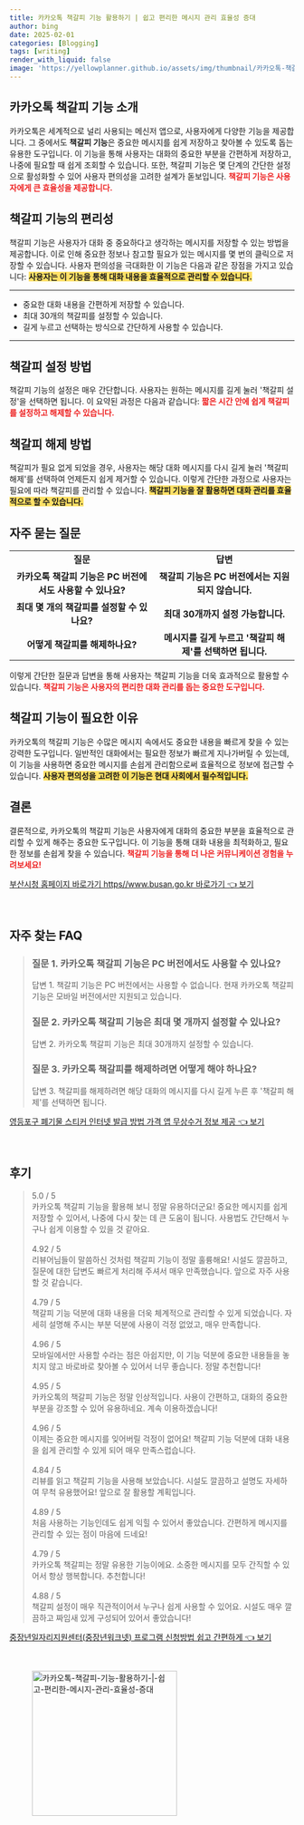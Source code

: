 ```yaml
---
title: 카카오톡 책갈피 기능 활용하기 | 쉽고 편리한 메시지 관리 효율성 증대
author: bing
date: 2025-02-01
categories: [Blogging]
tags: [writing]
render_with_liquid: false
image: 'https://yellowplanner.github.io/assets/img/thumbnail/카카오톡-책갈피-기능-활용하기-|-쉽고-편리한-메시지-관리-효율성-증대.webp'
---
```



<h2 id='카카오톡_책갈피_기능_소개'>카카오톡 책갈피 기능 소개</h2>

<p>카카오톡은 세계적으로 널리 사용되는 메신저 앱으로, 사용자에게 다양한 기능을 제공합니다. 그 중에서도 <b>책갈피 기능</b>은 중요한 메시지를 쉽게 저장하고 찾아볼 수 있도록 돕는 유용한 도구입니다. 이 기능을 통해 사용자는 대화의 중요한 부분을 간편하게 저장하고, 나중에 필요할 때 쉽게 조회할 수 있습니다. 또한, 책갈피 기능은 몇 단계의 간단한 설정으로 활성화할 수 있어 사용자 편의성을 고려한 설계가 돋보입니다. <b><span style="color: #ee2323;">책갈피 기능은 사용자에게 큰 효율성을 제공합니다.</span></b></p>

<h2 id='책갈피_기능의_편리성'>책갈피 기능의 편리성</h2>

<p>책갈피 기능은 사용자가 대화 중 중요하다고 생각하는 메시지를 저장할 수 있는 방법을 제공합니다. 이로 인해 중요한 정보나 참고할 필요가 있는 메시지를 몇 번의 클릭으로 저장할 수 있습니다. 사용자 편의성을 극대화한 이 기능은 다음과 같은 장점을 가지고 있습니다: <b><span style="background-color: #ffe066;">사용자는 이 기능을 통해 대화 내용을 효율적으로 관리할 수 있습니다.</span></b></p>

<hr />

<ul>
    <li>중요한 대화 내용을 간편하게 저장할 수 있습니다.</li>
    <li>최대 30개의 책갈피를 설정할 수 있습니다.</li>
    <li>길게 누르고 선택하는 방식으로 간단하게 사용할 수 있습니다.</li>
</ul>

<hr />

<h2 id='책갈피_설정_방법'>책갈피 설정 방법</h2>

<p>책갈피 기능의 설정은 매우 간단합니다. 사용자는 원하는 메시지를 길게 눌러 '책갈피 설정'을 선택하면 됩니다. 이 요약된 과정은 다음과 같습니다: <b><span style="color: #ee2323;">짧은 시간 안에 쉽게 책갈피를 설정하고 해제할 수 있습니다.</span></b></p>

<h2 id='책갈피_해제_방법'>책갈피 해제 방법</h2>

<p>책갈피가 필요 없게 되었을 경우, 사용자는 해당 대화 메시지를 다시 길게 눌러 '책갈피 해제'를 선택하여 언제든지 쉽게 제거할 수 있습니다. 이렇게 간단한 과정으로 사용자는 필요에 따라 책갈피를 관리할 수 있습니다. <b><span style="background-color: #ffe066;">책갈피 기능을 잘 활용하면 대화 관리를 효율적으로 할 수 있습니다.</span></b></p>

<h2 id='자주_묻는_질문'>자주 묻는 질문</h2>

<table>
    <tr>
        <td style="text-align: center; height: 17px;"><b>질문</b></td>
        <td style="text-align: center; height: 17px;"><b>답변</b></td>
    </tr>
    <tr>
        <td style="text-align: center; height: 17px;"><b>카카오톡 책갈피 기능은 PC 버전에서도 사용할 수 있나요?</b></td>
        <td style="text-align: center; height: 17px;"><b>책갈피 기능은 PC 버전에서는 지원되지 않습니다.</b></td>
    </tr>
    <tr>
        <td style="text-align: center; height: 17px;"><b>최대 몇 개의 책갈피를 설정할 수 있나요?</b></td>
        <td style="text-align: center; height: 17px;"><b>최대 30개까지 설정 가능합니다.</b></td>
    </tr>
    <tr>
        <td style="text-align: center; height: 17px;"><b>어떻게 책갈피를 해제하나요?</b></td>
        <td style="text-align: center; height: 17px;"><b>메시지를 길게 누르고 '책갈피 해제'를 선택하면 됩니다.</b></td>
    </tr>
</table>

<p>이렇게 간단한 질문과 답변을 통해 사용자는 책갈피 기능을 더욱 효과적으로 활용할 수 있습니다. <b><span style="color: #ee2323;">책갈피 기능은 사용자의 편리한 대화 관리를 돕는 중요한 도구입니다.</span></b></p>

<h2 id='책갈피_기능이_필요한_이유'>책갈피 기능이 필요한 이유</h2>

<p>카카오톡의 책갈피 기능은 수많은 메시지 속에서도 중요한 내용을 빠르게 찾을 수 있는 강력한 도구입니다. 일반적인 대화에서는 필요한 정보가 빠르게 지나가버릴 수 있는데, 이 기능을 사용하면 중요한 메시지를 손쉽게 관리함으로써 효율적으로 정보에 접근할 수 있습니다. <b><span style="background-color: #ffe066;">사용자 편의성을 고려한 이 기능은 현대 사회에서 필수적입니다.</span></b></p>

<h2 id='결론'>결론</h2>

<p>결론적으로, 카카오톡의 책갈피 기능은 사용자에게 대화의 중요한 부분을 효율적으로 관리할 수 있게 해주는 중요한 도구입니다. 이 기능을 통해 대화 내용을 최적화하고, 필요한 정보를 손쉽게 찾을 수 있습니다. <b><span style="color: #ee2323;">책갈피 기능을 통해 더 나은 커뮤니케이션 경험을 누려보세요!</span></b></p>


<p><a class="click-button" title="부산시청 홈페이지 바로가기 https//www.busan.go.kr 바로가기" href="https://yellowplanner.github.io/posts/%EB%B6%80%EC%82%B0%EC%8B%9C%EC%B2%AD-%ED%99%88%ED%8E%98%EC%9D%B4%EC%A7%80-%EB%B0%94%EB%A1%9C%EA%B0%80%EA%B8%B0-httpswww.busan.go.kr-%EB%B0%94%EB%A1%9C%EA%B0%80%EA%B8%B0/" rel="dofollow">부산시청 홈페이지 바로가기 https//www.busan.go.kr 바로가기 👈 보기</a></p><br>
<h2 id='자주_찾는_FAQ'>자주 찾는 FAQ</h2>
<div itemscope="" itemtype="https://schema.org/FAQPage"> 
<blockquote> 
<div itemscope="" itemprop="mainEntity" itemtype="https://schema.org/Question"> 
<h3 itemprop="name">질문 1. 카카오톡 책갈피 기능은 PC 버전에서도 사용할 수 있나요?</h3> 
<div itemscope="" itemprop="acceptedAnswer" itemtype="https://schema.org/Answer"> 
<span itemprop="text"> 
<p>답변 1. 책갈피 기능은 PC 버전에서는 사용할 수 없습니다. 현재 카카오톡 책갈피 기능은 모바일 버전에서만 지원되고 있습니다.</p> 
</span> </div> 

<p></div> </p>

<div itemscope="" itemprop="mainEntity" itemtype="https://schema.org/Question"> 
<h3 itemprop="name">질문 2. 카카오톡 책갈피 기능은 최대 몇 개까지 설정할 수 있나요?</h3> 
<div itemscope="" itemprop="acceptedAnswer" itemtype="https://schema.org/Answer"> 
<span itemprop="text"> 
<p>답변 2. 카카오톡 책갈피 기능은 최대 30개까지 설정할 수 있습니다.</p> 
</span> </div> 

<p></div> </p>

<div itemscope="" itemprop="mainEntity" itemtype="https://schema.org/Question"> 
<h3 itemprop="name">질문 3. 카카오톡 책갈피를 해제하려면 어떻게 해야 하나요?</h3> 
<div itemscope="" itemprop="acceptedAnswer" itemtype="https://schema.org/Answer"> 
<span itemprop="text"> 
<p>답변 3. 책갈피를 해제하려면 해당 대화의 메시지를 다시 길게 누른 후 '책갈피 해제'를 선택하면 됩니다.</p> 
</span> </div> 

<p></div> 
</blockquote> 
</div></p>
<p><a class="click-button" title="영등포구 폐기물 스티커 인터넷 발급 방법 가격 앱 무상수거 정보 제공" href="https://yellowplanner.github.io/posts/%EC%98%81%EB%93%B1%ED%8F%AC%EA%B5%AC-%ED%8F%90%EA%B8%B0%EB%AC%BC-%EC%8A%A4%ED%8B%B0%EC%BB%A4-%EC%9D%B8%ED%84%B0%EB%84%B7-%EB%B0%9C%EA%B8%89-%EB%B0%A9%EB%B2%95-%EA%B0%80%EA%B2%A9-%EC%95%B1-%EB%AC%B4%EC%83%81%EC%88%98%EA%B1%B0-%EC%A0%95%EB%B3%B4-%EC%A0%9C%EA%B3%B5/" rel="dofollow">영등포구 폐기물 스티커 인터넷 발급 방법 가격 앱 무상수거 정보 제공 👈 보기</a></p><br>
<h2 id='후기'>후기</h2>
<div itemscope itemtype="https://schema.org/Product">
  <blockquote>
  <div itemprop="review" itemscope itemtype="https://schema.org/Review">
      <div itemprop="reviewRating" itemscope itemtype="https://schema.org/Rating"> <span itemprop="ratingValue">5.0</span> / <span itemprop="bestRating">5</span> </div>
      <span itemprop="reviewBody">카카오톡 책갈피 기능을 활용해 보니 정말 유용하더군요! 중요한 메시지를 쉽게 저장할 수 있어서, 나중에 다시 찾는 데 큰 도움이 됩니다. 사용법도 간단해서 누구나 쉽게 이용할 수 있을 것 같아요.</span>
  </div>
  <br>
  <div itemprop="review" itemscope itemtype="https://schema.org/Review">
      <div itemprop="reviewRating" itemscope itemtype="https://schema.org/Rating"> <span itemprop="ratingValue">4.92</span> / <span itemprop="bestRating">5</span> </div>
      <span itemprop="reviewBody">리뷰어님들이 말씀하신 것처럼 책갈피 기능이 정말 훌륭해요! 시설도 깔끔하고, 질문에 대한 답변도 빠르게 처리해 주셔서 매우 만족했습니다. 앞으로 자주 사용할 것 같습니다.</span>
  </div>
  <br>
  <div itemprop="review" itemscope itemtype="https://schema.org/Review">
      <div itemprop="reviewRating" itemscope itemtype="https://schema.org/Rating"> <span itemprop="ratingValue">4.79</span> / <span itemprop="bestRating">5</span> </div>
      <span itemprop="reviewBody">책갈피 기능 덕분에 대화 내용을 더욱 체계적으로 관리할 수 있게 되었습니다. 자세히 설명해 주시는 부분 덕분에 사용이 걱정 없었고, 매우 만족합니다.</span>
  </div>
  <br>
  <div itemprop="review" itemscope itemtype="https://schema.org/Review">
      <div itemprop="reviewRating" itemscope itemtype="https://schema.org/Rating"> <span itemprop="ratingValue">4.96</span> / <span itemprop="bestRating">5</span> </div>
      <span itemprop="reviewBody">모바일에서만 사용할 수라는 점은 아쉽지만, 이 기능 덕분에 중요한 내용들을 놓치지 않고 바로바로 찾아볼 수 있어서 너무 좋습니다. 정말 추천합니다!</span>
  </div>
  <br>
  <div itemprop="review" itemscope itemtype="https://schema.org/Review">
      <div itemprop="reviewRating" itemscope itemtype="https://schema.org/Rating"> <span itemprop="ratingValue">4.95</span> / <span itemprop="bestRating">5</span> </div>
      <span itemprop="reviewBody">카카오톡의 책갈피 기능은 정말 인상적입니다. 사용이 간편하고, 대화의 중요한 부분을 강조할 수 있어 유용하네요. 계속 이용하겠습니다!</span>
  </div>
  <br>
  <div itemprop="review" itemscope itemtype="https://schema.org/Review">
      <div itemprop="reviewRating" itemscope itemtype="https://schema.org/Rating"> <span itemprop="ratingValue">4.96</span> / <span itemprop="bestRating">5</span> </div>
      <span itemprop="reviewBody">이제는 중요한 메시지를 잊어버릴 걱정이 없어요! 책갈피 기능 덕분에 대화 내용을 쉽게 관리할 수 있게 되어 매우 만족스럽습니다.</span>
  </div>
  <br>
  <div itemprop="review" itemscope itemtype="https://schema.org/Review">
      <div itemprop="reviewRating" itemscope itemtype="https://schema.org/Rating"> <span itemprop="ratingValue">4.84</span> / <span itemprop="bestRating">5</span> </div>
      <span itemprop="reviewBody">리뷰를 읽고 책갈피 기능을 사용해 보았습니다. 시설도 깔끔하고 설명도 자세하여 무척 유용했어요! 앞으로 잘 활용할 계획입니다.</span>
  </div>
  <br>
  <div itemprop="review" itemscope itemtype="https://schema.org/Review">
      <div itemprop="reviewRating" itemscope itemtype="https://schema.org/Rating"> <span itemprop="ratingValue">4.89</span> / <span itemprop="bestRating">5</span> </div>
      <span itemprop="reviewBody">처음 사용하는 기능인데도 쉽게 익힐 수 있어서 좋았습니다. 간편하게 메시지를 관리할 수 있는 점이 마음에 드네요!</span>
  </div>
  <br>
  <div itemprop="review" itemscope itemtype="https://schema.org/Review">
      <div itemprop="reviewRating" itemscope itemtype="https://schema.org/Rating"> <span itemprop="ratingValue">4.79</span> / <span itemprop="bestRating">5</span> </div>
      <span itemprop="reviewBody">카카오톡 책갈피는 정말 유용한 기능이에요. 소중한 메시지를 모두 간직할 수 있어서 항상 행복합니다. 추천합니다!</span>
  </div>
  <br>
  <div itemprop="review" itemscope itemtype="https://schema.org/Review">
      <div itemprop="reviewRating" itemscope itemtype="https://schema.org/Rating"> <span itemprop="ratingValue">4.88</span> / <span itemprop="bestRating">5</span> </div>
      <span itemprop="reviewBody">책갈피 설정이 매우 직관적이어서 누구나 쉽게 사용할 수 있어요. 시설도 매우 깔끔하고 짜임새 있게 구성되어 있어서 좋았습니다!</span>
  </div>
  </blockquote>
</div>
<p><a class="click-button" title="중장년일자리지원센터(중장년워크넷) 프로그램 신청방법 쉽고 간편하게" href="https://yellowplanner.github.io/posts/%EC%A4%91%EC%9E%A5%EB%85%84%EC%9D%BC%EC%9E%90%EB%A6%AC%EC%A7%80%EC%9B%90%EC%84%BC%ED%84%B0(%EC%A4%91%EC%9E%A5%EB%85%84%EC%9B%8C%ED%81%AC%EB%84%B7)-%ED%94%84%EB%A1%9C%EA%B7%B8%EB%9E%A8-%EC%8B%A0%EC%B2%AD%EB%B0%A9%EB%B2%95-%EC%89%BD%EA%B3%A0-%EA%B0%84%ED%8E%B8%ED%95%98%EA%B2%8C/" rel="dofollow">중장년일자리지원센터(중장년워크넷) 프로그램 신청방법 쉽고 간편하게 👈 보기</a></p><br>
<figure class="image"><img src="https://yellowplanner.github.io/assets/img/thumbnail/카카오톡-책갈피-기능-활용하기-|-쉽고-편리한-메시지-관리-효율성-증대.webp" alt="카카오톡-책갈피-기능-활용하기-|-쉽고-편리한-메시지-관리-효율성-증대" width="256" height="256"></figure>